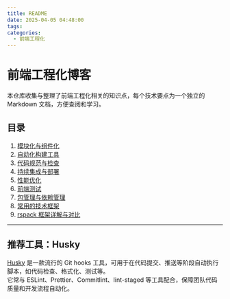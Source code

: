 ```yaml
---
title: README
date: 2025-04-05 04:48:00
tags:
categories:
  - 前端工程化
---
```


# 前端工程化博客

本仓库收集与整理了前端工程化相关的知识点，每个技术要点为一个独立的 Markdown 文档，方便查阅和学习。

## 目录

1. [模块化与组件化](01-模块化与组件化.md)
2. [自动化构建工具](02-自动化构建工具.md)
3. [代码规范与检查](03-代码规范与检查.md)
4. [持续集成与部署](04-持续集成与部署.md)
5. [性能优化](05-性能优化.md)
6. [前端测试](06-前端测试.md)
7. [包管理与依赖管理](07-包管理与依赖管理.md)
8. [常用的技术框架](08-常用的技术框架.md)
9. [rspack 框架详解与对比](09-rspack-框架详解与对比.md)

---

## 推荐工具：Husky

[Husky](https://github.com/typicode/husky) 是一款流行的 Git hooks 工具，可用于在代码提交、推送等阶段自动执行脚本，如代码检查、格式化、测试等。  
它常与 ESLint、Prettier、Commitlint、lint-staged 等工具配合，保障团队代码质量和开发流程自动化。